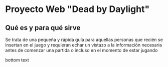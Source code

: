 <h1>Proyecto Web "Dead by Daylight"</h1>

<h2>Qué es y para qué sirve</h2>
<p>Se trata de una pequeña y rápida guía para aquellas personas que recién se insertan en el juego y requieran echar un vistazo a la información necesaria antes de comenzar una partida o incluso en el momento de estar jugando</p>

bottom text
